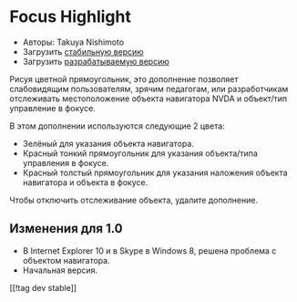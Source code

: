 # Focus Highlight #

* Авторы: Takuya Nishimoto
* Загрузить [стабильную версию][2]
* Загрузить [разрабатываемую версию][1]

Рисуя цветной прямоугольник, это дополнение позволяет слабовидящим
пользователям, зрячим педагогам, или разработчикам отслеживать
местоположение объекта навигатора NVDA и объект/тип управление в фокусе.

В этом дополнении используются следующие 2 цвета:

* Зелёный для указания объекта навигатора.
* Красный тонкий прямоугольник для указания объекта/типа управления в
  фокусе.
* Красный толстый прямоугольник для указания наложения объекта навигатора и
  объекта в фокусе.

Чтобы отключить отслеживание объекта, удалите дополнение.

## Изменения для 1.0 ##

* В Internet Explorer 10 и в Skype в Windows 8, решена проблема с объектом
  навигатора.
* Начальная версия.

[[!tag dev stable]]

[1]: http://addons.nvda-project.org/files/get.php?file=fh-dev

[2]: http://addons.nvda-project.org/files/get.php?file=fh
